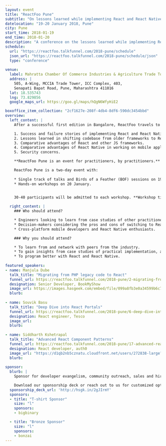 ```yaml
---
layout: event
title: "ReactFoo Pune"
subtitle: "On lessons learned while implementing React and React Native"
datelocation: "19-20 January 2018, Pune"
city: Pune
start_time: 2018-01-19
end_time: 2018-01-20
description: "A conference on the lessons learned while implementing React and React Native."
schedule:
  url: "https://reactfoo.talkfunnel.com/2018-pune/schedule"
  json_url: "https://reactfoo.talkfunnel.com/2018-pune/schedule/json"
  type: "conference"
  
venue:
  label: Mahratta Chamber Of Commerce Industries & Agriculture Trade Tower, Pune
  address: |
    505, A-Wing, MCCIA Trade Tower, ICC Complex, 403, 
    Senapati Bapat Road, Pune, Maharashtra 411016
  lat: 18.535743
  lng: 73.829856
  google_maps_url: https://goo.gl/maps/hQgN6WfyHiE2

boxoffice_item_collection: "2cf1627e-208f-4db4-8df6-590dc3454bbd"
overview:
  left_content: |
    After a successful first edition in Bangalore, ReactFoo travels to Pune. ReactFoo Pune will focus on the following topics:

    1. Success and failure stories of implementing React and React Native for your use-case.
    2. Lessons learned in shifting codebase from older frameworks to React.
    3. Comparative advantages of React and other JS frameworks.
    4. Comparative advantages of React Native in working on mobile applications.
    5. Security concerns.

    **ReactFoo Pune is an event for practitioners, by practitioners.**

    ReactFoo Pune is a two-day event with:
    
    * Single track of talks and Birds of a Feather (BOF) sessions on 19 January.
    * Hands-on workshops on 20 January.
    

    30-40 participants will be admitted to each workshop. **Workshop tickets have to be purchased separately.** Workshops will be announced shortly.

  right_content: |
    ### Who should attend?

    * Engineers looking to learn from case studies of other practitioners.
    * Decision-makers considering the pros and cons of switching to React.
    * Cross-platform mobile developers and React Native enthusiasts.

    ### Why you should attend?

    * To learn from and network with peers from the industry.
    * To gain insights from case studies of practical implementation, and evaluate ReactJS and React Native for your work.
    * To program better with React and React Native.
    
featured_speakers:
- name: Manjula Dube
  talk_title: "Migrating from PHP legacy code to React"
  funnel_url: https://reactfoo.talkfunnel.com/2018-pune/2-migrating-from-php-legacy-code-to-react
  designation: Senior Developer, BookMyShow
  image_url: https://images.hasgeek.com/embed/file/099a8fb3e0a34599b6c7504000f6d5a5
  blurb: 
  
- name: Souvik Basu
  talk_title: "Deep Dive into React Portals"
  funnel_url: https://reactfoo.talkfunnel.com/2018-pune/6-deep-dive-into-react-portals
  designation: React engineer, Tesco
  image_url: 
  blurb:
  
- name: Siddharth Kshetrapal
  talk_title: "Advanced React Component Patterns"
  funnel_url: https://reactfoo.talkfunnel.com/2018-pune/17-advanced-react-component-patterns
  designation: React developer, auth0
  image_url: "https://d1qb2nb5cznatu.cloudfront.net/users/272838-large?1504798065"
  blurb:
  
sponsor:
  blurb: |
    Sponsor for developer evangelism, community outreach, sales and hiring.

    Download our sponsorship deck or reach out to us for customized options at [info@hasgeek.com](mailto:info@hasgeek.com)
  sponsorship_deck_url: 'http://hsgk.in/2gJIrmY'
  sponsors:
  - title: "T-shirt Sponsor"
    size: "l"
    sponsors:
    - bigbinary

  - title: "Bronze Sponsor"
    size: "l"
    sponsors:
    - bonzai
---
```

